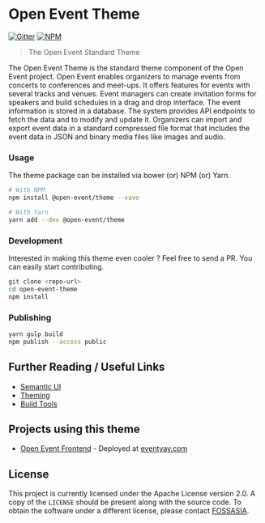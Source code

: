 
# Open Event Theme

[![Gitter](https://img.shields.io/badge/chat-on%20gitter-ff006f.svg?style=flat-square)](https://gitter.im/fossasia/open-event-frontend)
[![NPM](https://img.shields.io/npm/v/@open-event/theme.svg?style=flat-square)](https://www.npmjs.com/package/@open-event/theme)

> The Open Event Standard Theme


The Open Event Theme is the standard theme component of the Open Event project. Open Event enables organizers to manage events from concerts to conferences and meet-ups. It offers features for events with several tracks and venues. Event managers can create invitation forms for speakers and build schedules in a drag and drop interface. The event information is stored in a database. The system provides API endpoints to fetch the data and to modify and update it. Organizers can import and export event data in a standard compressed file format that includes the event data in JSON and binary media files like images and audio.

### Usage

The theme package can be installed via bower (or) NPM (or) Yarn. 

```bash
# With NPM
npm install @open-event/theme --save

# With Yarn
yarn add --dev @open-event/theme
```

### Development

Interested in making this theme even cooler ? Feel free to send a PR. 
You can easily start contributing.

```bash
git clone <repo-url>
cd open-event-theme
npm install
```

### Publishing

```bash
yarn gulp build
npm publish --access public
```

## Further Reading / Useful Links

* [Semantic UI](https://semantic-ui.com/)
* [Theming](https://semantic-ui.com/usage/theming.html)
* [Build Tools](https://semantic-ui.com/introduction/build-tools.html)

## Projects using this theme
- [Open Event Frontend](https://github.com/fossasia/open-event-frontend) - Deployed at [eventyay.com](https://eventyay.com)

## License

This project is currently licensed under the Apache License version 2.0. A copy of the `LICENSE` should be present along with the source code. To obtain the software under a different license, please contact [FOSSASIA](http://blog.fossasia.org/contact/).
